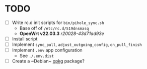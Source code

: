 # TODO

- [ ] Write rc.d init scripts for `bin/pihole_sync.sh`
  * Base off of `/etc/rc.d/S19dnsmasq`
  * **OpenWrt v22.03.3** *r20028-43d71ad93e*
- [ ] Install script
- [ ] Implement `sync_pull`, `adjust_outgoing_config`, `on_pull_finish`
- [ ] Implement `.env` app configuration
  * See `./.env.dist`
- [ ] Create a ~Debian~ [opkg](https://github.com/Optware/Optware-ng/wiki/Adding-a-package-to-Optware-ng) package?
